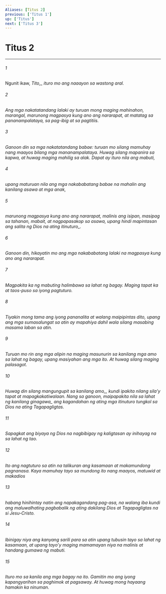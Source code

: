 ```yaml
---
Aliases: [Titus 2]
previous: ['Titus 1']
up: ['Titus']
next: ['Titus 3']
---
```

# Titus 2

***






















###### 1 










Ngunit ikaw, <i class="trans-change">Tito,_ ituro mo ang naaayon sa wastong aral. 





















###### 2 










Ang mga nakatatandang lalaki ay turuan mong maging mahinahon, marangal, marunong magpasya kung ano ang nararapat, at matatag sa pananampalataya, sa pag-ibig at sa pagtitiis. 





















###### 3 










Ganoon din sa mga nakatatandang babae: turuan mo silang mamuhay nang maayos bilang mga mananampalataya. Huwag silang mapanira sa kapwa, at huwag maging mahilig sa alak. Dapat ay ituro nila ang mabuti, 





















###### 4 










upang maturuan nila ang mga nakababatang babae na mahalin ang kanilang asawa at mga anak, 





















###### 5 










marunong magpasya kung ano ang nararapat, malinis ang isipan, masipag sa tahanan, mabait, at nagpapasakop sa asawa, upang hindi mapintasan ang salita ng Dios <i class="trans-change">na ating itinuturo_. 





















###### 6 










Ganoon din, hikayatin mo ang mga nakababatang lalaki na magpasya kung ano ang nararapat. 





















###### 7 










Magpakita ka ng mabuting halimbawa sa lahat ng bagay. Maging tapat ka at taos-puso sa iyong pagtuturo. 





















###### 8 










Tiyakin mong tama ang iyong pananalita at walang maipipintas dito, upang ang mga sumasalungat sa atin ay mapahiya dahil wala silang masabing masama laban sa atin. 





















###### 9 










Turuan mo rin ang mga alipin na maging masunurin sa kanilang mga amo sa lahat ng bagay, upang masiyahan ang mga ito. At huwag silang maging palasagot. 





















###### 10 










Huwag din silang mangungupit <i class="trans-change">sa kanilang amo_, kundi ipakita nilang silaʼy tapat at mapagkakatiwalaan. Nang sa ganoon, maipapakita nila sa lahat <i class="trans-change">ng kanilang ginagawa_ ang kagandahan ng ating mga itinuturo tungkol sa Dios na ating Tagapagligtas. 





















###### 11 










Sapagkat ang biyaya ng Dios na nagbibigay ng kaligtasan ay inihayag na sa lahat ng tao. 





















###### 12 










Ito ang nagtuturo sa atin na talikuran ang kasamaan at makamundong pagnanasa. Kaya mamuhay tayo sa mundong ito nang maayos, matuwid at makadios 





















###### 13 










habang hinihintay natin ang napakagandang pag-asa, na walang iba kundi ang maluwalhating pagbabalik ng ating dakilang Dios at Tagapagligtas na si Jesu-Cristo. 





















###### 14 










Ibinigay niya ang kanyang sarili para sa atin upang tubusin tayo sa lahat ng kasamaan, at upang tayoʼy maging mamamayan niya na malinis at handang gumawa ng mabuti. 





















###### 15 










Ituro mo sa kanila ang mga bagay na ito. Gamitin mo ang iyong kapangyarihan sa paghimok at pagsaway. At huwag mong hayaang hamakin ka ninuman.
